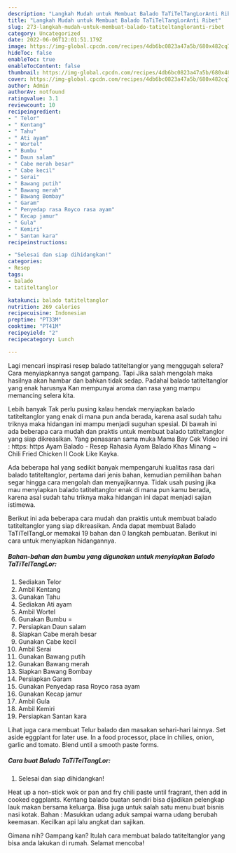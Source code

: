 ```yaml
---
description: "Langkah Mudah untuk Membuat Balado TaTiTelTangLorAnti Ribet"
title: "Langkah Mudah untuk Membuat Balado TaTiTelTangLorAnti Ribet"
slug: 273-langkah-mudah-untuk-membuat-balado-tatiteltangloranti-ribet
category: Uncategorized
date: 2022-06-06T12:01:51.179Z
image: https://img-global.cpcdn.com/recipes/4db6bc0823a47a5b/680x482cq70/balado-tatiteltanglor-foto-resep-utama.jpg
hideToc: false
enableToc: true
enableTocContent: false
thumbnail: https://img-global.cpcdn.com/recipes/4db6bc0823a47a5b/680x482cq70/balado-tatiteltanglor-foto-resep-utama.jpg
cover: https://img-global.cpcdn.com/recipes/4db6bc0823a47a5b/680x482cq70/balado-tatiteltanglor-foto-resep-utama.jpg
author: Admin
authorAv: notfound
ratingvalue: 3.1
reviewcount: 10
recipeingredient:
- " Telor"
- " Kentang"
- " Tahu"
- " Ati ayam"
- " Wortel"
- " Bumbu "
- " Daun salam"
- " Cabe merah besar"
- " Cabe kecil"
- " Serai"
- " Bawang putih"
- " Bawang merah"
- " Bawang Bombay"
- " Garam"
- " Penyedap rasa Royco rasa ayam"
- " Kecap jamur"
- " Gula"
- " Kemiri"
- " Santan kara"
recipeinstructions:

- "Selesai dan siap dihidangkan!"
categories:
- Resep
tags:
- balado
- tatiteltanglor

katakunci: balado tatiteltanglor 
nutrition: 269 calories
recipecuisine: Indonesian
preptime: "PT33M"
cooktime: "PT41M"
recipeyield: "2"
recipecategory: Lunch

---
```



Lagi mencari inspirasi resep balado tatiteltanglor yang menggugah selera? Cara menyiapkannya sangat gampang. Tapi Jika salah mengolah maka hasilnya akan hambar dan bahkan tidak sedap. Padahal balado tatiteltanglor yang enak harusnya Kan mempunyai aroma dan rasa yang mampu memancing selera kita.


Lebih banyak Tak perlu pusing kalau hendak menyiapkan balado tatiteltanglor yang enak di mana pun anda berada, karena asal sudah tahu triknya maka hidangan ini mampu menjadi suguhan spesial. Di bawah ini ada beberapa cara mudah dan praktis untuk membuat balado tatiteltanglor yang siap dikreasikan. Yang penasaran sama muka Mama Bay Cek Video ini : https: https Ayam Balado - Resep Rahasia Ayam Balado Khas Minang ~ Chili Fried Chicken II Cook Like Kayka.

Ada beberapa hal yang sedikit banyak mempengaruhi kualitas rasa dari balado tatiteltanglor, pertama dari jenis bahan, kemudian pemilihan bahan segar hingga cara mengolah dan menyajikannya. Tidak usah pusing jika mau menyiapkan balado tatiteltanglor enak di mana pun kamu berada, karena asal sudah tahu triknya maka hidangan ini dapat menjadi sajian istimewa.


Berikut ini ada beberapa cara mudah dan praktis untuk membuat balado tatiteltanglor yang siap dikreasikan. Anda dapat membuat Balado TaTiTelTangLor memakai 19 bahan dan 0 langkah pembuatan. Berikut ini cara untuk menyiapkan hidangannya.

<!--inarticleads1-->

##### Bahan-bahan dan bumbu yang digunakan untuk menyiapkan Balado TaTiTelTangLor:

1. Sediakan  Telor
1. Ambil  Kentang
1. Gunakan  Tahu
1. Sediakan  Ati ayam
1. Ambil  Wortel
1. Gunakan  Bumbu =
1. Persiapkan  Daun salam
1. Siapkan  Cabe merah besar
1. Gunakan  Cabe kecil
1. Ambil  Serai
1. Gunakan  Bawang putih
1. Gunakan  Bawang merah
1. Siapkan  Bawang Bombay
1. Persiapkan  Garam
1. Gunakan  Penyedap rasa Royco rasa ayam
1. Gunakan  Kecap jamur
1. Ambil  Gula
1. Ambil  Kemiri
1. Persiapkan  Santan kara


Lihat juga cara membuat Telur balado dan masakan sehari-hari lainnya. Set aside eggplant for later use. In a food processor, place in chilies, onion, garlic and tomato. Blend until a smooth paste forms. 

<!--inarticleads2-->

##### Cara buat Balado TaTiTelTangLor:


1. Selesai dan siap dihidangkan!

Heat up a non-stick wok or pan and fry chili paste until fragrant, then add in cooked eggplants. Kentang balado buatan sendiri bisa dijadikan pelengkap lauk makan bersama keluarga. Bisa juga untuk salah satu menu buat bisnis nasi kotak. Bahan : Masukkan udang aduk sampai warna udang berubah keemasan. Kecilkan api lalu angkat dan sajikan. 

Gimana nih? Gampang kan? Itulah cara membuat balado tatiteltanglor yang bisa anda lakukan di rumah. Selamat mencoba!
